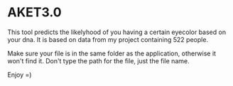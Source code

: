 # AKET3.0

This tool predicts the likelyhood of you having a certain eyecolor based on your dna. 
It is based on data from my project containing 522 people. 

Make sure your file is in the same folder as the application, otherwise it won't find it. 
Don't type the path for the file, just the file name.

Enjoy =)
